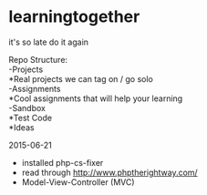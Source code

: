 # learningtogether
it's so late
do it again

Repo Structure:  
-Projects  
  *Real projects we can tag on / go solo  
-Assignments  
  *Cool assignments that will help your learning  
-Sandbox  
  *Test Code  
  *Ideas  

2015-06-21
- installed php-cs-fixer
- read through http://www.phptherightway.com/
- Model-View-Controller (MVC)
